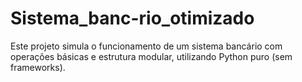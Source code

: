 # Sistema_banc-rio_otimizado
Este projeto simula o funcionamento de um sistema bancário com operações básicas e estrutura modular, utilizando Python puro (sem frameworks).
